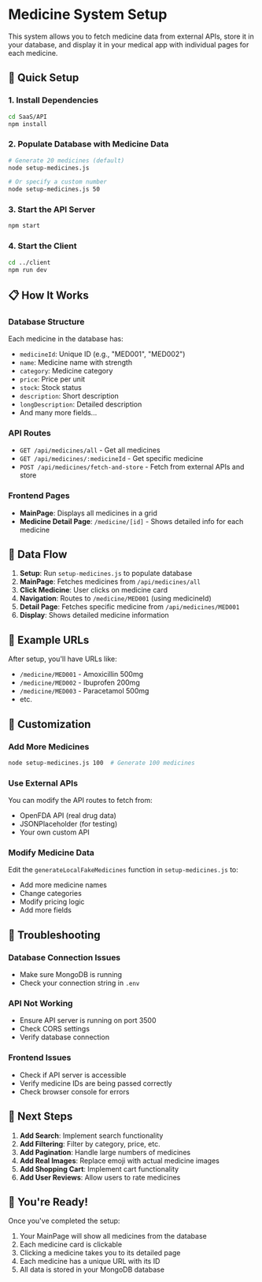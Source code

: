 # Medicine System Setup

This system allows you to fetch medicine data from external APIs, store it in your database, and display it in your medical app with individual pages for each medicine.

## 🚀 Quick Setup

### 1. Install Dependencies
```bash
cd SaaS/API
npm install
```

### 2. Populate Database with Medicine Data
```bash
# Generate 20 medicines (default)
node setup-medicines.js

# Or specify a custom number
node setup-medicines.js 50
```

### 3. Start the API Server
```bash
npm start
```

### 4. Start the Client
```bash
cd ../client
npm run dev
```

## 📋 How It Works

### Database Structure
Each medicine in the database has:
- `medicineId`: Unique ID (e.g., "MED001", "MED002")
- `name`: Medicine name with strength
- `category`: Medicine category
- `price`: Price per unit
- `stock`: Stock status
- `description`: Short description
- `longDescription`: Detailed description
- And many more fields...

### API Routes
- `GET /api/medicines/all` - Get all medicines
- `GET /api/medicines/:medicineId` - Get specific medicine
- `POST /api/medicines/fetch-and-store` - Fetch from external APIs and store

### Frontend Pages
- **MainPage**: Displays all medicines in a grid
- **Medicine Detail Page**: `/medicine/[id]` - Shows detailed info for each medicine

## 🔄 Data Flow

1. **Setup**: Run `setup-medicines.js` to populate database
2. **MainPage**: Fetches medicines from `/api/medicines/all`
3. **Click Medicine**: User clicks on medicine card
4. **Navigation**: Routes to `/medicine/MED001` (using medicineId)
5. **Detail Page**: Fetches specific medicine from `/api/medicines/MED001`
6. **Display**: Shows detailed medicine information

## 🎯 Example URLs

After setup, you'll have URLs like:
- `/medicine/MED001` - Amoxicillin 500mg
- `/medicine/MED002` - Ibuprofen 200mg
- `/medicine/MED003` - Paracetamol 500mg
- etc.

## 🔧 Customization

### Add More Medicines
```bash
node setup-medicines.js 100  # Generate 100 medicines
```

### Use External APIs
You can modify the API routes to fetch from:
- OpenFDA API (real drug data)
- JSONPlaceholder (for testing)
- Your own custom API

### Modify Medicine Data
Edit the `generateLocalFakeMedicines` function in `setup-medicines.js` to:
- Add more medicine names
- Change categories
- Modify pricing logic
- Add more fields

## 🐛 Troubleshooting

### Database Connection Issues
- Make sure MongoDB is running
- Check your connection string in `.env`

### API Not Working
- Ensure API server is running on port 3500
- Check CORS settings
- Verify database connection

### Frontend Issues
- Check if API server is accessible
- Verify medicine IDs are being passed correctly
- Check browser console for errors

## 📝 Next Steps

1. **Add Search**: Implement search functionality
2. **Add Filtering**: Filter by category, price, etc.
3. **Add Pagination**: Handle large numbers of medicines
4. **Add Real Images**: Replace emoji with actual medicine images
5. **Add Shopping Cart**: Implement cart functionality
6. **Add User Reviews**: Allow users to rate medicines

## 🎉 You're Ready!

Once you've completed the setup:
1. Your MainPage will show all medicines from the database
2. Each medicine card is clickable
3. Clicking a medicine takes you to its detailed page
4. Each medicine has a unique URL with its ID
5. All data is stored in your MongoDB database 